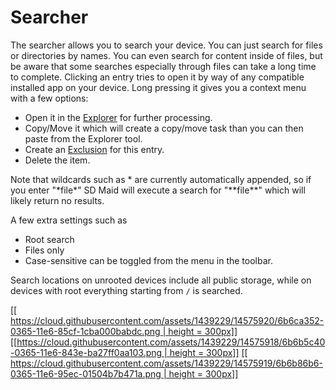 # Searcher
The searcher allows you to search your device. You can just search for files or directories by names. You can even search for content inside of files, but be aware that some searches especially through files can take a long time to complete. Clicking an entry tries to open it by way of any compatible installed app on your device. Long pressing it gives you a context menu with a few options:

* Open it in the [Explorer](https://github.com/d4rken/sdmaid-public/wiki/Explorer) for further processing.
* Copy/Move it which will create a copy/move task than you can then paste from the Explorer tool.
* Create an [Exclusion](https://github.com/d4rken/sdmaid-public/wiki/Exclusion) for this entry.
* Delete the item.

Note that wildcards such as * are currently automatically appended, so if you enter "\*file\*" SD Maid will execute a search for "\*\*file**" which will likely return no results.

A few extra settings such as
* Root search
* Files only
* Case-sensitive
can be toggled from the menu in the toolbar.

Search locations on unrooted devices include all public storage, while on devices with root everything starting from `/` is searched.

[[[ https://cloud.githubusercontent.com/assets/1439229/14575920/6b6ca352-0365-11e6-85cf-1cba000babdc.png | height = 300px]]](https://cloud.githubusercontent.com/assets/1439229/14575920/6b6ca352-0365-11e6-85cf-1cba000babdc.png)
[[[https://cloud.githubusercontent.com/assets/1439229/14575918/6b6b5c40-0365-11e6-843e-ba27ff0aa103.png | height = 300px]]](https://cloud.githubusercontent.com/assets/1439229/14575918/6b6b5c40-0365-11e6-843e-ba27ff0aa103.png)
[[[ https://cloud.githubusercontent.com/assets/1439229/14575919/6b6b86b6-0365-11e6-95ec-01504b7b471a.png | height = 300px]]](https://cloud.githubusercontent.com/assets/1439229/14575919/6b6b86b6-0365-11e6-95ec-01504b7b471a.png)